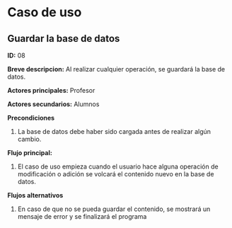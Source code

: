 # Caso de uso

## Guardar la base de datos

**ID:** 08

**Breve descripcion:** Al realizar cualquier operación, se guardará la base de datos.

**Actores principales:** Profesor

**Actores secundarios:** Alumnos

**Precondiciones**
1. La base de datos debe haber sido cargada antes de realizar algún cambio.

**Flujo principal:**
1. El caso de uso empieza cuando el usuario hace alguna operación de modificación o adición se volcará el contenido nuevo en la base de datos.

**Flujos alternativos**
1. En caso de que no se pueda guardar el contenido, se mostrará un mensaje de error y se finalizará el programa
